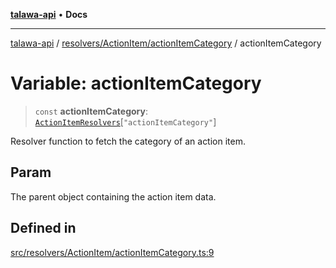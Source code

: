[**talawa-api**](../../../../README.md) • **Docs**

***

[talawa-api](../../../../modules.md) / [resolvers/ActionItem/actionItemCategory](../README.md) / actionItemCategory

# Variable: actionItemCategory

> `const` **actionItemCategory**: [`ActionItemResolvers`](../../../../types/generatedGraphQLTypes/type-aliases/ActionItemResolvers.md)\[`"actionItemCategory"`\]

Resolver function to fetch the category of an action item.

## Param

The parent object containing the action item data.

## Defined in

[src/resolvers/ActionItem/actionItemCategory.ts:9](https://github.com/PalisadoesFoundation/talawa-api/blob/6712e9940a5702665afc506fa9f6e9d7e1dc7991/src/resolvers/ActionItem/actionItemCategory.ts#L9)
